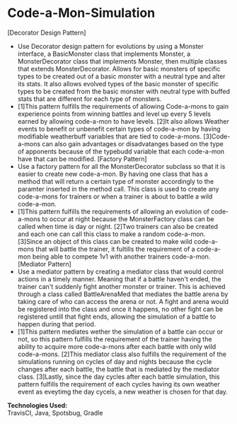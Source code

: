 # Code-a-Mon-Simulation
[Decorator Design Pattern]
- Use Decorator design pattern for evolutions by using a Monster interface, a BasicMonster class that implements Monster, a MonsterDecorator class that implements Monster,
then multiple classes that extends MonsterDecorator. Allows for basic monsters of specific types to be created out of a basic monster with a neutral type and alter its stats.
It also allows evolved types of the basic monster of specific types to be created from the basic monster with neutral type with buffed stats that are different for each 
type of monsters. 
- [1]This pattern fulfills the requirements of allowing Code-a-mons to gain experience points from winning battles and level up every 5 levels earned by allowing code-a-mon to 
have levels. [2]It also allows Weather events to benefit or unbenefit certain types of code-a-mon by having modifiable weatherbuff variables that are tied to code-a-mons. 
[3]Code-a-mons can also gain advantages or disadvatanges based on the type of apponents because of the typebudd variable that each code-a-mon have that can be modified.
[Factory Pattern]
- Use a factory pattern for all the MonsterDecorator subclass so that it is easier to create new code-a-mon. By having one class that has a method that will return a certain type
of monster accordingly to the paramter inserted in the method call. This class is used to create any code-a-mons for trainers or when a trainer is about to battle a wild 
code-a-mon.
- [1]This pattern fulfills the requirements of allowing an evolution of code-a-mons to occur at night because the MonsterFactory class can be called when time is day or night. 
[2]Two trainers can also be created and each one can call this class to make a random code-a-mon. [3]Since an object of this class can be created to make wild code-a-mons that will 
battle the trainer, it fultills the requirement of a code-a-mon being able to compete 1v1 with another trainers code-a-mon.
[Mediator Pattern]
- Use a mediator pattern by creating a mediator class that would control actions in a timely manner. Meaning that if a battle haven't ended, the trainer can't suddenly fight 
another monster or trainer. This is achieved through a class called BattleArenaMed that mediates the battle arena by taking care of who can access the arena or not. A fight and 
arena would be registered into the class and once it happens, no other fight can be registered untill that fight ends, allowing the simulation of a battle to happen during that
period. 
- [1]This pattern mediates wether the simulation of a battle can occur or not, so this pattern fulfills the requirement of the trainer having the ability to acquire more 
code-a-mons after each battle with only wild code-a-mons. [2]This mediator class also fulfills the requirement of the simulations running on cycles of day and nights because 
the cycle changes after each battle, the battle that is mediated by the mediator class. [3]Lastly, since the day cycles after each battle simulation, this pattern fulfills 
the requirement of each cycles having its own weather event as eveytimg the day cycels, a new weather is chosen for that day.

**Technologies Used:**  
TravisCI, Java, Spotsbug, Gradle
